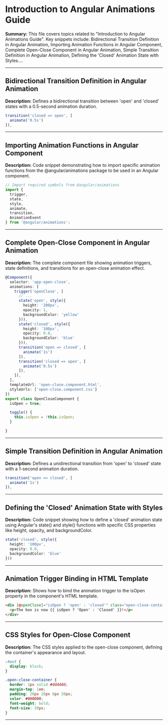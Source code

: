 # Introduction to Angular Animations Guide

**Summary:** This file covers topics related to "Introduction to Angular Animations Guide". Key snippets include: Bidirectional Transition Definition in Angular Animation, Importing Animation Functions in Angular Component, Complete Open-Close Component in Angular Animation, Simple Transition Definition in Angular Animation, Defining the 'Closed' Animation State with Styles....

---

## Bidirectional Transition Definition in Angular Animation

**Description:** Defines a bidirectional transition between 'open' and 'closed' states with a 0.5-second animation duration.

```typescript
transition('closed => open', [
  animate('0.5s')
]),

```

---

## Importing Animation Functions in Angular Component

**Description:** Code snippet demonstrating how to import specific animation functions from the @angular/animations package to be used in an Angular component.

```typescript
// Import required symbols from @angular/animations
import {
  trigger,
  state,
  style,
  animate,
  transition,
  AnimationEvent
} from '@angular/animations';
```

---

## Complete Open-Close Component in Angular Animation

**Description:** The complete component file showing animation triggers, state definitions, and transitions for an open-close animation effect.

```typescript
@Component({
  selector: 'app-open-close',
  animations: [
    trigger('openClose', [
      // ...
      state('open', style({
        height: '200px',
        opacity: 1,
        backgroundColor: 'yellow'
      })),
      state('closed', style({
        height: '100px',
        opacity: 0.8,
        backgroundColor: 'blue'
      })),
      transition('open => closed', [
        animate('1s')
      ]),
      transition('closed => open', [
        animate('0.5s')
      ]),
    ]),
  ],
  templateUrl: 'open-close.component.html',
  styleUrls: ['open-close.component.css']
})
export class OpenCloseComponent {
  isOpen = true;

  toggle() {
    this.isOpen = !this.isOpen;
  }

}
```

---

## Simple Transition Definition in Angular Animation

**Description:** Defines a unidirectional transition from 'open' to 'closed' state with a 1-second animation duration.

```typescript
transition('open => closed', [
  animate('1s')
]),

```

---

## Defining the 'Closed' Animation State with Styles

**Description:** Code snippet showing how to define a 'closed' animation state using Angular's state() and style() functions with specific CSS properties like height, opacity, and backgroundColor.

```typescript
state('closed', style({
  height: '100px',
  opacity: 0.8,
  backgroundColor: 'blue'
}))
```

---

## Animation Trigger Binding in HTML Template

**Description:** Shows how to bind the animation trigger to the isOpen property in the component's HTML template.

```html
<div [@openClose]="isOpen ? 'open' : 'closed'" class="open-close-container">
  <p>The box is now {{ isOpen ? 'Open' : 'Closed' }}!</p>
</div>
```

---

## CSS Styles for Open-Close Component

**Description:** The CSS styles applied to the open-close component, defining the container's appearance and layout.

```css
:host {
  display: block;
}

.open-close-container {
  border: 1px solid #dddddd;
  margin-top: 1em;
  padding: 20px 20px 0px 20px;
  color: #000000;
  font-weight: bold;
  font-size: 20px;
}
```

---